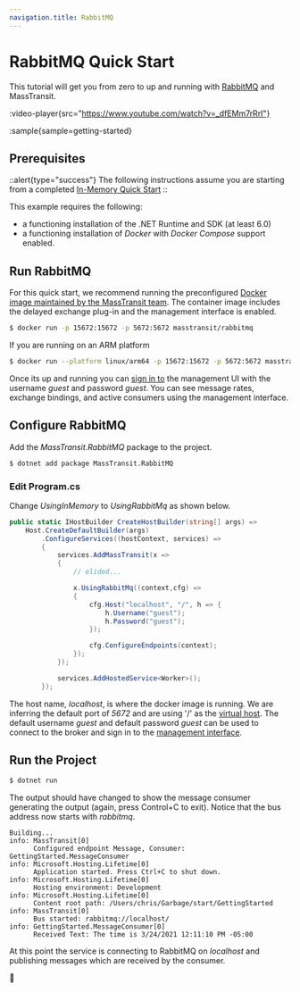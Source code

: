 ```yaml
---
navigation.title: RabbitMQ
---
```


# RabbitMQ Quick Start

This tutorial will get you from zero to up and running with [RabbitMQ](/documentation/transports/rabbitmq) and MassTransit. 

:video-player{src="https://www.youtube.com/watch?v=_dfEMm7rRrI"}

:sample{sample=getting-started}

## Prerequisites

::alert{type="success"}
The following instructions assume you are starting from a completed [In-Memory Quick Start](/quick-starts/in-memory)
::

This example requires the following:

- a functioning installation of the .NET Runtime and SDK (at least 6.0)
- a functioning installation of _Docker_ with _Docker Compose_ support enabled.

## Run RabbitMQ

For this quick start, we recommend running the preconfigured [Docker image maintained by the MassTransit team](https://hub.docker.com/r/masstransit/rabbitmq). The container image includes the delayed exchange plug-in and the management interface is enabled.

```bash
$ docker run -p 15672:15672 -p 5672:5672 masstransit/rabbitmq
```

If you are running on an ARM platform

```bash
$ docker run --platform linux/arm64 -p 15672:15672 -p 5672:5672 masstransit/rabbitmq
```

Once its up and running you can [sign in to](http://localhost:15672) the management UI with the username _guest_ and password _guest_. You can see message rates, exchange bindings, and active consumers using the management interface. 

## Configure RabbitMQ

Add the _MassTransit.RabbitMQ_ package to the project.

```bash
$ dotnet add package MassTransit.RabbitMQ
```

### Edit Program.cs

Change _UsingInMemory_ to _UsingRabbitMq_ as shown below.

```csharp
public static IHostBuilder CreateHostBuilder(string[] args) =>
    Host.CreateDefaultBuilder(args)
        .ConfigureServices((hostContext, services) =>
        {
            services.AddMassTransit(x =>
            {
                // elided...

                x.UsingRabbitMq((context,cfg) =>
                {
                    cfg.Host("localhost", "/", h => {
                        h.Username("guest");
                        h.Password("guest");
                    });

                    cfg.ConfigureEndpoints(context);
                });
            });

            services.AddHostedService<Worker>();
        });
```

The host name, _localhost_, is where the docker image is running. We are inferring the default port of _5672_ and are using '/' as the [virtual host](https://www.rabbitmq.com/vhosts.html). The default username _guest_ and default password _guest_ can be used to connect to the broker and sign in to the [management interface](http://localhost:15672).

## Run the Project

```bash
$ dotnet run
```

The output should have changed to show the message consumer generating the output (again, press Control+C to exit). Notice that the bus address now starts with _rabbitmq_.

```
Building...
info: MassTransit[0]
      Configured endpoint Message, Consumer: GettingStarted.MessageConsumer
info: Microsoft.Hosting.Lifetime[0]
      Application started. Press Ctrl+C to shut down.
info: Microsoft.Hosting.Lifetime[0]
      Hosting environment: Development
info: Microsoft.Hosting.Lifetime[0]
      Content root path: /Users/chris/Garbage/start/GettingStarted
info: MassTransit[0]
      Bus started: rabbitmq://localhost/
info: GettingStarted.MessageConsumer[0]
      Received Text: The time is 3/24/2021 12:11:10 PM -05:00
```

At this point the service is connecting to RabbitMQ on _localhost_ and publishing messages which are received by the consumer.

:tada:
